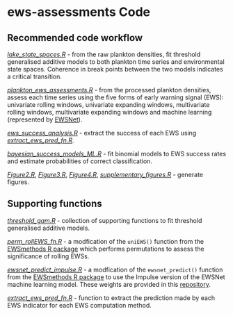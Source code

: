 # ews-assessments Code

## Recommended code workflow

[*lake_state_spaces.R*](lake_state_spaces.R) - from the raw plankton densities, fit threshold generalised additive models to both plankton time series and environmental state spaces. Coherence in break points between the two models indicates a critical transition.

[*plankton_ews_assessments.R*](plankton_ews_assessments.R) - from the processed plankton densities, assess each time series using the five forms of early warning signal (EWS): univariate rolling windows, univariate expanding windows, multivariate rolling windows, multivariate expanding windows and machine learning (represented by [EWSNet](https://doi.org/10.1098/rsos.211475)).

[*ews_success_analysis.R*](ews_success_analysis.R) - extract the success of each EWS using [*extract_ews_pred_fn.R*](extract_ews_pred_fn.R).

[*bayesian_success_models_ML.R*](bayesian_success_models_ML.R) - fit binomial models to EWS success rates and estimate probabilities of correct classification.

[*Figure2.R*](Figure2.R), [*Figure3.R*](Figure3.R), [*Figure4.R*](Figure4.R), [*supplementary_figures.R*](supplementary_figures.R) - generate figures.

## Supporting functions
[*threshold_gam.R*](threshold_gam.R) - collection of supporting functions to fit threshold generalised additive models.

[*perm_rollEWS_fn.R*](perm_rollEWS_fn.R) - a modfication of the `uniEWS()` function from the [EWSmethods R package](https://www.authorea.com/doi/full/10.22541/au.166801190.00303336) which performs permutations to assess the significance of rolling EWSs.

[*ewsnet_predict_impulse.R*](ewsnet_predict_impulse.R) - a modfication of the `ewsnet_predict()` function from the [EWSmethods R package](https://www.authorea.com/doi/full/10.22541/au.166801190.00303336) to use the Impulse version of the EWSNet machine learning model. These weights are provided in this [repository](duncanobrien/ews-assessments/python/weights).

[*extract_ews_pred_fn.R*](extract_ews_pred_fn.R) - function to extract the prediction made by each EWS indicator for each EWS computation method.
